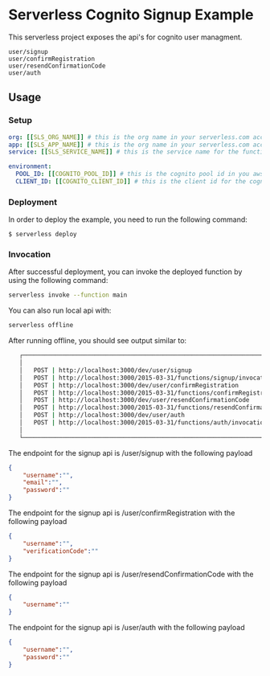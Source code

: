 <!--
title: 'Serverless Cognito User Management'
description: 'This serverless project exposes the api's for cognito user managment.'
layout: Doc
framework: v2
platform: AWS
language: nodeJS
authorLink: 'https://github.com/LabDevs-ninja'
authorName: 'José Menezes @ LabDevs.ninja'
authorAvatar: 'https://avatars.githubusercontent.com/u/2001467?s=60&v=4'
-->


# Serverless Cognito Signup Example

This serverless project exposes the api's for cognito user managment.

```http
user/signup
user/confirmRegistration
user/resendConfirmationCode
user/auth
```

## Usage

### Setup

```yml
org: [[SLS_ORG_NAME]] # this is the org name in your serverless.com account in your serverless.com account
app: [[SLS_APP_NAME]] # this is the org name in your serverless.com account in your serverless.com account
service: [[SLS_SERVICE_NAME]] # this is the service name for the function

environment:
  POOL_ID: [[COGNITO_POOL_ID]] # this is the cognito pool id in you aws account
  CLIENT_ID: [[COGNITO_CLIENT_ID]] # this is the client id for the cognito user pool in your aws account
```

### Deployment

In order to deploy the example, you need to run the following command:

```
$ serverless deploy
```

### Invocation

After successful deployment, you can invoke the deployed function by using the following command:

```bash
serverless invoke --function main
```
You can also run local api with:

```bash
serverless offline
```

After running offline, you should see output similar to:

```bash
   ┌──────────────────────────────────────────────────────────────────────────────────────────┐
   │                                                                                          │
   │   POST | http://localhost:3000/dev/user/signup                                           │
   │   POST | http://localhost:3000/2015-03-31/functions/signup/invocations                   │
   │   POST | http://localhost:3000/dev/user/confirmRegistration                              │
   │   POST | http://localhost:3000/2015-03-31/functions/confirmRegistration/invocations      │
   │   POST | http://localhost:3000/dev/user/resendConfirmationCode                           │
   │   POST | http://localhost:3000/2015-03-31/functions/resendConfirmationCode/invocations   │
   │   POST | http://localhost:3000/dev/user/auth                                             │
   │   POST | http://localhost:3000/2015-03-31/functions/auth/invocations                     │
   │                                                                                          │
   └──────────────────────────────────────────────────────────────────────────────────────────┘
```

The endpoint for the signup api is /user/signup with the following payload

```json
{
    "username":"",
    "email":"",
    "password":""
}
```

The endpoint for the signup api is /user/confirmRegistration with the following payload

```json
{
    "username":"",
    "verificationCode":""
}
```

The endpoint for the signup api is /user/resendConfirmationCode  with the following payload

```json
{
    "username":""
}
```


The endpoint for the signup api is /user/auth  with the following payload

```json
{
    "username":"",
    "password":""
}
```
